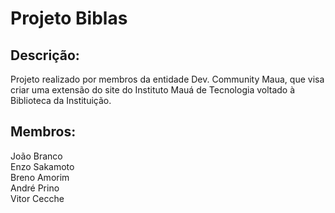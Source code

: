 # Projeto Biblas

## Descrição:
Projeto realizado por membros da entidade Dev. Community Maua, que visa criar uma extensão do site do Instituto Mauá de Tecnologia voltado à Biblioteca da Instituição.
## Membros:

João Branco<br/>
Enzo Sakamoto<br/>
Breno Amorim<br/>
André Prino<br/>
Vitor Cecche


